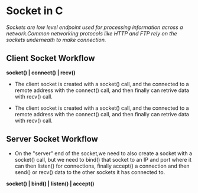 # Socket in C

_Sockets are low level endpoint used for processing information across a network.Common networking protocols like HTTP and FTP rely on the sockets underneath to make connection._

## Client Socket Workflow

**socket()
|
connect()
|
recv()**

* The client socket is created with a socket() call, and the connected to a remote address with the connect() call, and then finally can retrive data with recv() call.

* The client socket is created with a socket() call, and the connected to a remote address with the connect() call, and then finally can retrive data with recv() call.

## Server Socket Workflow

* On the "server" end of the socket,we need to also create a socket with a socket() call, but we need to bind() that socket to an IP and port where it can then listen() for connections, finally accept() a connection and then send() or recv() data to the other sockets it has connected to.

**socket()
|
bind()
|
listen()
|
accept()**

```